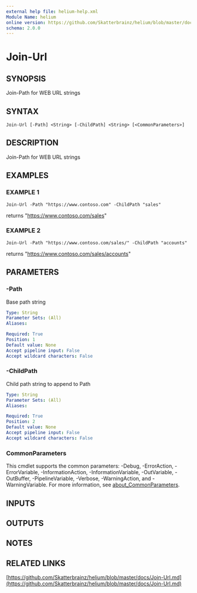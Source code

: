 ```yaml
---
external help file: helium-help.xml
Module Name: helium
online version: https://github.com/Skatterbrainz/helium/blob/master/docs/Join-Url.md
schema: 2.0.0
---
```


# Join-Url

## SYNOPSIS
Join-Path for WEB URL strings

## SYNTAX

```
Join-Url [-Path] <String> [-ChildPath] <String> [<CommonParameters>]
```

## DESCRIPTION
Join-Path for WEB URL strings

## EXAMPLES

### EXAMPLE 1
```
Join-Url -Path "https://www.contoso.com" -ChildPath "sales"
```

returns "https://www.contoso.com/sales"

### EXAMPLE 2
```
Join-Url -Path "https://www.contoso.com/sales/" -ChildPath "accounts"
```

returns "https://www.contoso.com/sales/accounts"

## PARAMETERS

### -Path
Base path string

```yaml
Type: String
Parameter Sets: (All)
Aliases:

Required: True
Position: 1
Default value: None
Accept pipeline input: False
Accept wildcard characters: False
```

### -ChildPath
Child path string to append to Path

```yaml
Type: String
Parameter Sets: (All)
Aliases:

Required: True
Position: 2
Default value: None
Accept pipeline input: False
Accept wildcard characters: False
```

### CommonParameters
This cmdlet supports the common parameters: -Debug, -ErrorAction, -ErrorVariable, -InformationAction, -InformationVariable, -OutVariable, -OutBuffer, -PipelineVariable, -Verbose, -WarningAction, and -WarningVariable. For more information, see [about_CommonParameters](http://go.microsoft.com/fwlink/?LinkID=113216).

## INPUTS

## OUTPUTS

## NOTES

## RELATED LINKS

[https://github.com/Skatterbrainz/helium/blob/master/docs/Join-Url.md](https://github.com/Skatterbrainz/helium/blob/master/docs/Join-Url.md)

